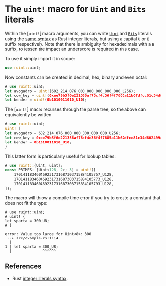 # The `uint!` macro for `Uint` and `Bits` literals

Within the [`uint!`] macro arguments, you can write [`Uint`] and [`Bits`] literals using the [same syntax][rust-syntax] as Rust integer literals, but using a capital `U` or `B` suffix respectively. Note that there is ambiguity for hexadecimals with a `B` suffix, to lessen the impact an underscore is required in this case.

<!-- Fix linking to `Uint`. See https://github.com/rust-lang/rust/issues/74481 -->

[`Uint`]: ../uint/struct.Uint.html
[`Bits`]: ../uint/struct.Bits.html
[rust-syntax]: https://doc.rust-lang.org/stable/reference/tokens.html#integer-literals

To use it simply import it in scope:

```rust
use ruint::uint;
```

Now constants can be created in decimal, hex, binary and even octal:

```rust
# use ruint::uint;
let avogadro = uint!(602_214_076_000_000_000_000_000_U256);
let cow_key = uint!(0xee79b5f6e221356af78cf4c36f4f7885a11b67dfcc81c34d80249947330c0f82_U256);
let bender = uint!(0b1010011010_U10);
```

The [`uint!`] macro recurses through the parse tree, so the above can equivalently be written

```rust
# use ruint::uint;
uint! {
let avogadro = 602_214_076_000_000_000_000_000_U256;
let cow_key = 0xee79b5f6e221356af78cf4c36f4f7885a11b67dfcc81c34d80249947330c0f82_U256;
let bender = 0b1010011010_U10;
}
```

This latter form is particularly useful for lookup tables:

```rust
# use ruint::{Uint, uint};
const PRIMES: [Uint<128, 2>; 3] = uint!([
    170141183460469231731687303715884105757_U128,
    170141183460469231731687303715884105773_U128,
    170141183460469231731687303715884105793_U128,
]);
```

The macro will throw a compile time error if you try to create a constant that
does not fit the type:

```rust,compile_fail
# use ruint::uint;
# uint! {
let sparta = 300_U8;
# }
```

```text,ignore
error: Value too large for Uint<8>: 300
 --> src/example.rs:1:14
  |
1 | let sparta = 300_U8;
  |              ^^^^^^
```


## References

* Rust [integer literals syntax](https://doc.rust-lang.org/stable/reference/tokens.html#integer-literals).
